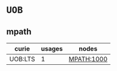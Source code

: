 # `UOB`

## mpath

| curie   |   usages | nodes                                           |
|---------|----------|-------------------------------------------------|
| UOB:LTS |        1 | [MPATH:1000](https://bioregistry.io/MPATH:1000) |

